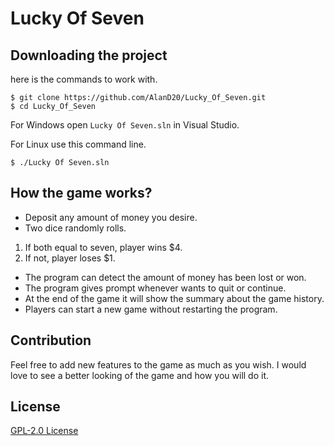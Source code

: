 # Lucky Of Seven

## Downloading the project
here is the commands to work with.
```
$ git clone https://github.com/AlanD20/Lucky_Of_Seven.git
$ cd Lucky_Of_Seven
```
For Windows open `Lucky Of Seven.sln` in Visual Studio. 

For Linux use this command line.
```
$ ./Lucky Of Seven.sln
```
## How the game works?

* Deposit any amount of money you desire.
* Two dice randomly rolls.
1.  If both equal to seven, player wins $4.
2. If not, player loses $1.
* The program can detect the amount of money has been lost or won.
* The program gives prompt whenever wants to quit or continue.
* At the end of the game it will show the summary about the game history.
* Players can start a new game without restarting the program.

## Contribution
Feel free to add new features to the game as much as you wish. I would love to see a better looking of the game and how you will do it.

## License
[GPL-2.0 License](LICENSE)
